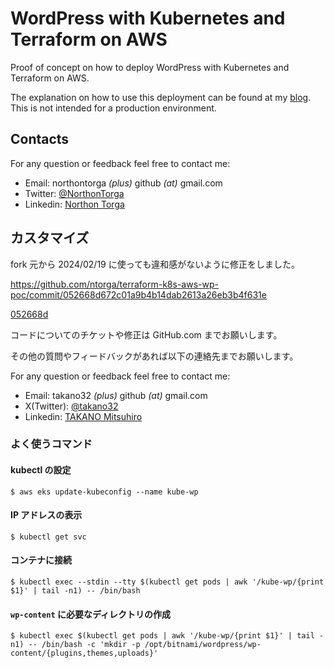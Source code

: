 # WordPress with Kubernetes and Terraform on AWS

Proof of concept on how to deploy WordPress with Kubernetes and Terraform on AWS.

The explanation on how to use this deployment can be found at my [blog](https://ntorga.com/deploying-wordpress-with-kubernetes-and-terraform-on-aws/). This is not intended for a production environment.

## Contacts

For any question or feedback feel free to contact me:

- Email: northontorga _(plus)_ github _(at)_ gmail.com
- Twitter: [@NorthonTorga](https://twitter.com/northontorga)
- Linkedin: [Northon Torga](https://www.linkedin.com/in/ntorga/)

## カスタマイズ

fork 元から 2024/02/19 に使っても違和感がないように修正をしました。

https://github.com/ntorga/terraform-k8s-aws-wp-poc/commit/052668d672c01a9b4b14dab2613a26eb3b4f631e

[052668d](https://github.com/ntorga/terraform-k8s-aws-wp-poc/commit/052668d672c01a9b4b14dab2613a26eb3b4f631e)

コードについてのチケットや修正は GitHub.com までお願いします。

その他の質問やフィードバックがあれば以下の連絡先までお願いします。

For any question or feedback feel free to contact me:

- Email: takano32 _(plus)_ github _(at)_ gmail.com
- X(Twitter): [@takano32](https://x.com/takano32)
- Linkedin: [TAKANO Mitsuhiro](https://www.linkedin.com/in/takano32)


### よく使うコマンド

#### kubectl の設定

```
$ aws eks update-kubeconfig --name kube-wp
```

#### IP アドレスの表示

```
$ kubectl get svc
```

#### コンテナに接続

```
$ kubectl exec --stdin --tty $(kubectl get pods | awk '/kube-wp/{print $1}' | tail -n1) -- /bin/bash
```

#### `wp-content` に必要なディレクトリの作成

```
$ kubectl exec $(kubectl get pods | awk '/kube-wp/{print $1}' | tail -n1) -- /bin/bash -c 'mkdir -p /opt/bitnami/wordpress/wp-content/{plugins,themes,uploads}'
```
